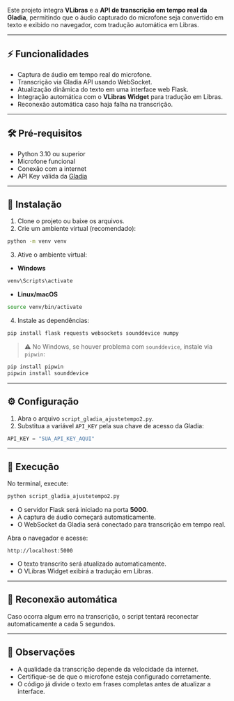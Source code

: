 Este projeto integra **VLibras** e a **API de transcrição em tempo real da Gladia**, permitindo que o áudio capturado do microfone seja convertido em texto e exibido no navegador, com tradução automática em Libras.

---

## ⚡ Funcionalidades

- Captura de áudio em tempo real do microfone.
- Transcrição via Gladia API usando WebSocket.
- Atualização dinâmica do texto em uma interface web Flask.
- Integração automática com o **VLibras Widget** para tradução em Libras.
- Reconexão automática caso haja falha na transcrição.

---

## 🛠 Pré-requisitos

- Python 3.10 ou superior
- Microfone funcional
- Conexão com a internet
- API Key válida da [Gladia](https://gladia.io)

---

## 💾 Instalação

1. Clone o projeto ou baixe os arquivos.
2. Crie um ambiente virtual (recomendado):

```bash
python -m venv venv
````

3. Ative o ambiente virtual:

* **Windows**

```bash
venv\Scripts\activate
```

* **Linux/macOS**

```bash
source venv/bin/activate
```

4. Instale as dependências:

```bash
pip install flask requests websockets sounddevice numpy
```

> ⚠️ No Windows, se houver problema com `sounddevice`, instale via `pipwin`:

```bash
pip install pipwin
pipwin install sounddevice
```

---

## ⚙️ Configuração

1. Abra o arquivo `script_gladia_ajustetempo2.py`.
2. Substitua a variável `API_KEY` pela sua chave de acesso da Gladia:

```python
API_KEY = "SUA_API_KEY_AQUI"
```

---

## 🚀 Execução

No terminal, execute:

```bash
python script_gladia_ajustetempo2.py
```

* O servidor Flask será iniciado na porta **5000**.
* A captura de áudio começará automaticamente.
* O WebSocket da Gladia será conectado para transcrição em tempo real.

Abra o navegador e acesse:

```
http://localhost:5000
```

* O texto transcrito será atualizado automaticamente.
* O VLibras Widget exibirá a tradução em Libras.

---

## 🔄 Reconexão automática

Caso ocorra algum erro na transcrição, o script tentará reconectar automaticamente a cada 5 segundos.

---

## 📝 Observações

* A qualidade da transcrição depende da velocidade da internet.
* Certifique-se de que o microfone esteja configurado corretamente.
* O código já divide o texto em frases completas antes de atualizar a interface.
